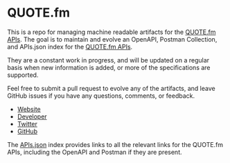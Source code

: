 # QUOTE.fmThis is a repo for managing machine readable artifacts for the [QUOTE.fm APIs](http://quote.fm). The goal is to maintain and evolve an OpenAPI, Postman Collection, and APIs.json index for the [QUOTE.fm APIs](http://quote.fm).They are a constant work in progress, and will be updated on a regular basis when new information is added, or more of the specifications are supported.Feel free to submit a pull request to evolve any of the artifacts, and leave GitHub issues if you have any questions, comments, or feedback.- [Website](http://quote.fm)- [Developer](http://quote.fm)- [Twitter](https://twitter.com/#!/quotefm)- [GitHub](https://github.com/QUOTEfm)The [APIs.json](https://github.com/api-evangelist/quote-fm/blob/master/apis.json) index provides links to all the relevant links for the QUOTE.fm APIs, including the OpenAPI and Postman if they are present.